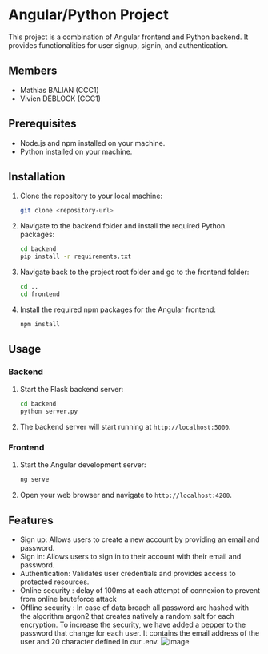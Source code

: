 # Angular/Python Project

This project is a combination of Angular frontend and Python backend. It provides functionalities for user signup, signin, and authentication.  

## Members
- Mathias BALIAN (CCC1)
- Vivien DEBLOCK (CCC1)

## Prerequisites

- Node.js and npm installed on your machine.
- Python installed on your machine.

## Installation

1. Clone the repository to your local machine:

    ```bash
    git clone <repository-url>
    ```

2. Navigate to the backend folder and install the required Python packages:

    ```bash
    cd backend
    pip install -r requirements.txt
    ```

3. Navigate back to the project root folder and go to the frontend folder:

    ```bash
    cd ..
    cd frontend
    ```

4. Install the required npm packages for the Angular frontend:

    ```bash
    npm install
    ```

## Usage

### Backend

1. Start the Flask backend server:

    ```bash
    cd backend
    python server.py
    ```

2. The backend server will start running at `http://localhost:5000`.

### Frontend

1. Start the Angular development server:

    ```bash
    ng serve
    ```

2. Open your web browser and navigate to `http://localhost:4200`.

## Features

- Sign up: Allows users to create a new account by providing an email and password.
- Sign in: Allows users to sign in to their account with their email and password.
- Authentication: Validates user credentials and provides access to protected resources.
- Online security : delay of 100ms at each attempt of connexion to prevent from online bruteforce attack
- Offline security : In case of data breach all password are hashed with the algorithm argon2 that creates natively a random salt for each encryption. To increase the security, we have added a pepper to the password that change for each user. It contains the email address of the user and 20 character defined in our .env.
  ![image](https://github.com/viviendbk/Secure-Authentication/assets/113977328/f53f8447-e44f-4272-a648-f77c33d34f6b)

